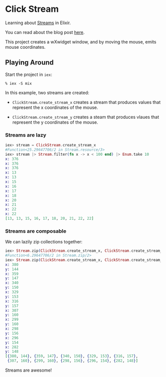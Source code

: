 Click Stream
===========

Learning about [Streams](http://elixir-lang.org/docs/master/elixir/Stream.html) in Elixir. 

You can read about the blog post [here](http://benjamintan.io/blog/2015/02/05/how-to-build-streams-in-elixir-easily-with-stream-resource-awesomeness/).

This project creates a wXwidget window, and by moving the mouse, emits mouse coordinates. 

## Playing Around

Start the project in `iex`:

```
% iex -S mix
```

In this example, two streams are created: 

* `ClickStream.create_stream_x` creates a stream that produces values that represent the x coordinates of the mouse.

* `ClickStream.create_stream_y` creates a steam that produces vlaues that represent the y coordinates of the mouse.

### Streams are lazy

```elixir
iex> stream = ClickStream.create_stream_x
#Function<25.29647706/2 in Stream.resource/3>
iex> stream |> Stream.filter(fn x -> x < 100 end) |> Enum.take 10
x: 376
x: 376
x: 376
x: 13
x: 13
x: 15
x: 16
x: 17
x: 18
x: 20
x: 21
x: 22
x: 22
[13, 13, 15, 16, 17, 18, 20, 21, 22, 22]
```

### Streams are composable

We can lazily zip collections together:

```elixir
iex> Stream.zip(ClickStream.create_stream_x, ClickStream.create_stream_y)
#Function<6.29647706/2 in Stream.zip/2>
iex> Stream.zip(ClickStream.create_stream_x, ClickStream.create_stream_y) |> Enum.take 10
x: 380
y: 144
x: 359
y: 147
x: 340
y: 150
x: 329
y: 153
x: 316
y: 157
x: 307
y: 160
x: 299
y: 160
x: 298
y: 156
x: 296
y: 154
x: 282
y: 148
[{380, 144}, {359, 147}, {340, 150}, {329, 153}, {316, 157},
 {307, 160}, {299, 160}, {298, 156}, {296, 154}, {282, 148}]
```

Streams are awesome!
